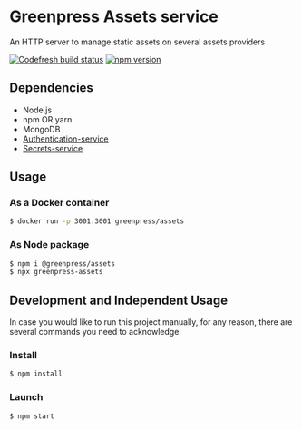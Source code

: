 # Greenpress Assets service

An HTTP server to manage static assets on several assets providers

[![Codefresh build status]( https://g.codefresh.io/api/badges/pipeline/greenpress/assets%2Fmaster?type=cf-1)]( https%3A%2F%2Fg.codefresh.io%2Fpublic%2Faccounts%2Fgreenpress%2Fpipelines%2Fnew%2F5e5bf20c316fada35548c822)
[![npm version](https://badge.fury.io/js/%40greenpress%2Fassets.svg)](https://badge.fury.io/js/%40greenpress%2Fassets)

## Dependencies
- Node.js
- npm OR yarn
- MongoDB
- [Authentication-service](https://github.com/greenpress/authentication-service)
- [Secrets-service](https://github.com/greenpress/secrets-service)

## Usage
### As a Docker container
```sh
$ docker run -p 3001:3001 greenpress/assets
```
### As Node package
```sh
$ npm i @greenpress/assets
$ npx greenpress-assets
```

## Development and Independent Usage
In case you would like to run this project manually, for any reason, there are several commands you need to acknowledge:


### Install
```sh
$ npm install
```

### Launch
```sh
$ npm start
```
